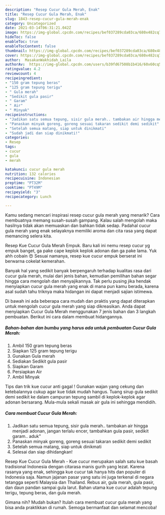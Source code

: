 ```yaml
---
description: "Resep Cucur Gula Merah, Enak"
title: "Resep Cucur Gula Merah, Enak"
slug: 1843-resep-cucur-gula-merah-enak
category: Uncategorized
date: 2021-03-14T06:31:21.042Z
image: https://img-global.cpcdn.com/recipes/bef037289cda03ca/680x482cq70/cucur-gula-merah-foto-resep-utama.jpg
hideToc: false
enableToc: true
enableTocContent: false
thumbnail: https://img-global.cpcdn.com/recipes/bef037289cda03ca/680x482cq70/cucur-gula-merah-foto-resep-utama.jpg
cover: https://img-global.cpcdn.com/recipes/bef037289cda03ca/680x482cq70/cucur-gula-merah-foto-resep-utama.jpg
author:  MasakanWakhidah_Laila
authorAv:  https://img-global.cpcdn.com/users/b39fd67508b1b416/60x60cq50/avatar.jpg
ratingvalue: 4.2
reviewcount: 4
recipeingredient:
- "150 gram tepung beras"
- "125 gram tepung terigu"
- " Gula merah"
- "Sedikit gula pasir"
- " Garam"
- " Air"
- " Minyak"
recipeinstructions:
- "Jadikan satu semua tepung, sisir gula merah.. tambakan air hingga menjadi adonan, jangan terlalu encer, tambahkan gula pasir, sedikit garam.. aduk&#34;"
- "Panaskan minyak goreng, goreng sesuai takaran sedikit demi sedikit"
- "Setelah semua matang, siap untuk dinikmati"
- "Sudah jadi dan siap dinikmati!"
categories:
- Resep
tags:
- cucur
- gula
- merah

katakunci: cucur gula merah 
nutrition: 132 calories
recipecuisine: Indonesian
preptime: "PT32M"
cooktime: "PT49M"
recipeyield: "3"
recipecategory: Lunch

---
```



Kamu sedang mencari inspirasi resep cucur gula merah yang menarik? Cara membuatnya memang susah-susah gampang. Kalau salah mengolah maka hasilnya tidak akan memuaskan dan bahkan tidak sedap. Padahal cucur gula merah yang enak selayaknya memiliki aroma dan cita rasa yang dapat memancing selera kita.


Resep Kue Cucur Gula Merah Empuk. Baru kali ini nemu resep cucur yg empuk banget, ga pake cape keplok keplok adonan dan ga pake lama. Yuk ahh cobain 😍 Sesuai namanya, resep kue cucur empuk berserat ini berwarna cokelat kemerahan.

Banyak hal yang sedikit banyak berpengaruh terhadap kualitas rasa dari cucur gula merah, mulai dari jenis bahan, kemudian pemilihan bahan segar hingga cara mengolah dan menyajikannya. Tak perlu pusing jika hendak menyiapkan cucur gula merah yang enak di mana pun kamu berada, karena asal sudah tahu triknya maka hidangan ini dapat menjadi sajian istimewa.


Di bawah ini ada beberapa cara mudah dan praktis yang dapat diterapkan untuk mengolah cucur gula merah yang siap dikreasikan. Anda dapat menyiapkan Cucur Gula Merah menggunakan 7 jenis bahan dan 3 langkah pembuatan. Berikut ini cara dalam membuat hidangannya.

<!--inarticleads1-->

##### Bahan-bahan dan bumbu yang harus ada untuk pembuatan Cucur Gula Merah:

1. Ambil 150 gram tepung beras
1. Siapkan 125 gram tepung terigu
1. Gunakan  Gula merah
1. Sediakan Sedikit gula pasir
1. Siapkan  Garam
1. Persiapkan  Air
1. Ambil  Minyak


Tips dan trik kue cucur anti gagal ! Gunakan wajan yang cekung dan ketebalannya cukup agar kue tidak mudah hangus. Tuang sirup gula sedikit demi sedikit ke dalam campuran tepung sambil di keplok-keplok agar adonan bersarang. Mula-mula sekali masak air gula ini sehingga mendidih. 

<!--inarticleads2-->

##### Cara membuat Cucur Gula Merah:

1. Jadikan satu semua tepung, sisir gula merah.. tambakan air hingga menjadi adonan, jangan terlalu encer, tambahkan gula pasir, sedikit garam.. aduk&#34;
1. Panaskan minyak goreng, goreng sesuai takaran sedikit demi sedikit
1. Setelah semua matang, siap untuk dinikmati
1. Selesai dan siap dihidangkan!

Resep Kue Cucur Gula Merah - Kue cucur merupakan salah satu kue basah tradisional Indonesia dengan citarasa manis gurih yang lezat. Karena rasanya yang enak, sehingga kue cucur tak hanya hits dan populer di Indonesia saja. Namun jajanan pasar yang satu ini juga terkenal di negara tetangga seperti Malaysia dan Thailand. Rebus air, gula merah, gula pasir, dan daun pandan sampai gula larut. Bahan utama kue cucur adalah tepung terigu, tepung beras, dan gula merah. 

Gimana nih? Mudah bukan? Itulah cara membuat cucur gula merah yang bisa anda praktikkan di rumah. Semoga bermanfaat dan selamat mencoba!
